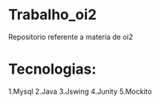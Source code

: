 # Trabalho_oi2
Repositorio referente a materia de oi2

# Tecnologias:

1.Mysql
2.Java
3.Jswing
4.Junity 
5.Mockito

